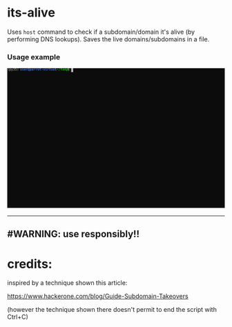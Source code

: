 # its-alive
Uses `host` command  to check if a subdomain/domain it's alive (by performing DNS lookups). 
Saves the live domains/subdomains in a file.

### Usage example
![Example](./docs/usage_example.svg)




---
#WARNING: use responsibly!!
---




# credits:
inspired by a technique shown this article:




https://www.hackerone.com/blog/Guide-Subdomain-Takeovers




(however the technique shown there doesn't permit to end the script with Ctrl+C)
